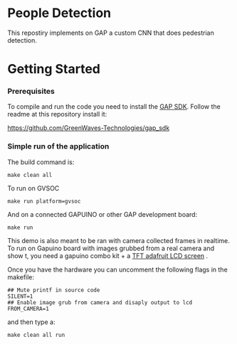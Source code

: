 # People Detection


This repostiry implements on GAP a custom CNN that does pedestrian detection. 

# Getting Started

### Prerequisites

To compile and run the code you need to install the [GAP SDK](https://github.com/GreenWaves-Technologies/gap_sdk). Follow the readme at this repository install it:

https://github.com/GreenWaves-Technologies/gap_sdk

### Simple run of the application

The build command is:

```
make clean all
```

To run on GVSOC

```
make run platform=gvsoc
```

And on a connected GAPUINO or other GAP development board:

```
make run
```

This demo is also meant to be ran with camera collected frames in realtime. To run on Gapuino board with images grubbed from a real camera and show t, you need a gapuino combo kit + a [TFT adafruit LCD screen](https://learn.adafruit.com/adafruit-2-8-tft-touch-shield-v2) . 

Once you have the hardware you can uncomment the following flags in the makefile:

```
## Mute printf in source code
SILENT=1
## Enable image grub from camera and disaply output to lcd
FROM_CAMERA=1

```


and then type a:
```
make clean all run
```


